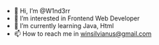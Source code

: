 - 👋 Hi, I’m @W1nd3rr
- 👀 I’m interested in Frontend Web Developer
- 🌱 I’m currently learning Java, Html
- 📫 How to reach me in winsilvianus@gmail.com

<!---
W1nd3rr/W1nd3rr is a ✨ special ✨ repository because its `README.md` (this file) appears on your GitHub profile.
You can click the Preview link to take a look at your changes.
--->
